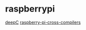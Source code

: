 # raspberrypi

[deepC](https://github.com/ai-techsystems/deepC)
[raspberry-pi-cross-compilers](https://github.com/abhiTronix/raspberry-pi-cross-compilers)
